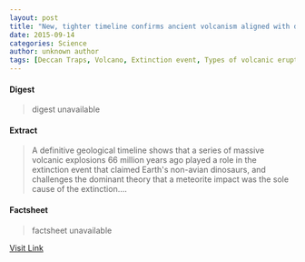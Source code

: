 ```yaml
---
layout: post
title: "New, tighter timeline confirms ancient volcanism aligned with dinosaurs' extinction"
date: 2015-09-14
categories: Science
author: unknown author
tags: [Deccan Traps, Volcano, Extinction event, Types of volcanic eruptions, Chicxulub crater, Physical sciences, Physical geography, Geology, Nature, Earth sciences]
---
```



#### Digest
>digest unavailable

#### Extract
>A definitive geological timeline shows that a series of massive volcanic explosions 66 million years ago played a role in the extinction event that claimed Earth's non-avian dinosaurs, and challenges the dominant theory that a meteorite impact was the sole cause of the extinction....

#### Factsheet
>factsheet unavailable

[Visit Link](http://feeds.sciencedaily.com/~r/sciencedaily/~3/pcgS9QwTjxg/141218154544.htm)


